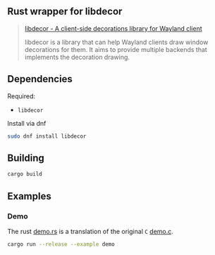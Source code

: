 ## Rust wrapper for libdecor

> [libdecor - A client-side decorations library for Wayland client](https://gitlab.gnome.org/jadahl/libdecor)
>
> libdecor is a library that can help Wayland clients draw window
> decorations for them. It aims to provide multiple backends that implements the
> decoration drawing.

## Dependencies

Required:

- `libdecor`

Install via dnf

```sh
sudo dnf install libdecor
```

## Building

```sh
cargo build
```

## Examples

### Demo

The rust [demo.rs](libdecor/examples/demo.rs) is a translation of the
original `C` [demo.c](https://gitlab.gnome.org/jadahl/libdecor/-/blob/master/demo/demo.c).

```sh
cargo run --release --example demo
```

